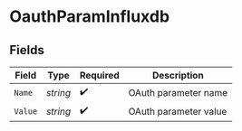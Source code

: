 # OauthParamInfluxdb


## Fields

| Field                 | Type                  | Required              | Description           |
| --------------------- | --------------------- | --------------------- | --------------------- |
| `Name`                | *string*              | :heavy_check_mark:    | OAuth parameter name  |
| `Value`               | *string*              | :heavy_check_mark:    | OAuth parameter value |
